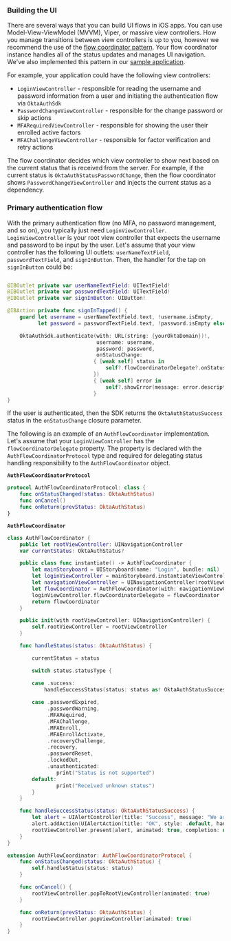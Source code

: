 ### Building the UI

There are several ways that you can build UI flows in iOS apps. You can use Model-View-ViewModel (MVVM), Viper, or massive view controllers. How you manage transitions between view controllers is up to you, however we recommend the use of the [flow coordinator pattern](https://medium.com/@dkw5877/flow-coordinators-333ed64f3dd). Your flow coordinator instance handles all of the status updates and manages UI navigation. We've also implemented this pattern in our [sample application](https://github.com/okta/samples-ios/tree/master).

For example, your application could have the following view controllers:
- `LoginViewController` - responsible for reading the username and password information from a user and initiating the authentication flow via `OktaAuthSdk`
- `PasswordChangeViewController` - responsible for the change password or skip actions
- `MFARequiredViewController` - responsible for showing the user their enrolled active factors
- `MFAChallengeViewController` - responsible for factor verification and retry actions

The flow coordinator decides which view controller to show next based on the current status that is received from the server. For example, if the current status is `OktaAuthStatusPasswordChange`, then the flow coordinator shows `PasswordChangeViewController` and injects the current status as a dependency.

### Primary authentication flow

With the primary authentication flow (no MFA, no password management, and so on), you typically just need `LoginViewController`. `LoginViewController` is your root view controller that expects the username and password to be input by the user. Let's assume that your view controller has the following UI outlets: `userNameTextField`, `passwordTextField`, and `signInButton`. Then, the handler for the tap on `signInButton` could be:

```swift

@IBOutlet private var userNameTextField: UITextField!
@IBOutlet private var passwordTextField: UITextField!
@IBOutlet private var signInButton: UIButton!

@IBAction private func signInTapped() {
    guard let username = userNameTextField.text, !username.isEmpty,
          let password = passwordTextField.text, !password.isEmpty else { return }

    OktaAuthSdk.authenticate(with: URL(string: {yourOktaDomain})!,
                             username: username,
                             password: password,
                             onStatusChange:
                            { [weak self] status in
                                self?.flowCoordinatorDelegate?.onStatusChanged(status: status)
                            })
                            { [weak self] error in
                                self?.showError(message: error.description)
                            }
}
```

If the user is authenticated, then the SDK returns the `OktaAuthStatusSuccess` status in the `onStatusChange` closure parameter.

The following is an example of an `AuthFlowCoordinator` implementation. Let's assume that your `LoginViewController` has the `flowCoordinatorDelegate` property. The property is declared with the `AuthFlowCoordinatorProtocol` type and required for delegating status handling responsibility to the `AuthFlowCoordinator` object.

**`AuthFlowCoordinatorProtocol`**

```swift
protocol AuthFlowCoordinatorProtocol: class {
    func onStatusChanged(status: OktaAuthStatus)
    func onCancel()
    func onReturn(prevStatus: OktaAuthStatus)
}
```

**`AuthFlowCoordinator`**

```swift
class AuthFlowCoordinator {
    public let rootViewController: UINavigationController
    var currentStatus: OktaAuthStatus?

    public class func instantiate() -> AuthFlowCoordinator {
        let mainStoryboard = UIStoryboard(name: "Login", bundle: nil)
        let loginViewController = mainStoryboard.instantiateViewController(withIdentifier: "LoginViewController") as! LoginViewController
        let navigationViewController = UINavigationController(rootViewController: loginViewController)
        let flowCoordinator = AuthFlowCoordinator(with: navigationViewController)
        loginViewController.flowCoordinatorDelegate = flowCoordinator
        return flowCoordinator
    }

    public init(with rootViewController: UINavigationController) {
        self.rootViewController = rootViewController
    }

    func handleStatus(status: OktaAuthStatus) {

        currentStatus = status

        switch status.statusType {

        case .success:
            handleSuccessStatus(status: status as! OktaAuthStatusSuccess)
        
        case .passwordExpired,
             .passwordWarning,
             .MFARequired,
             .MFAChallenge,
             .MFAEnroll,
             .MFAEnrollActivate,
             .recoveryChallenge,
             .recovery,
             .passwordReset,
             .lockedOut,
             .unauthenticated:
                print("Status is not supported")
        default:
                print("Received unknown status")
        }
    }

    func handleSuccessStatus(status: OktaAuthStatusSuccess) {
        let alert = UIAlertController(title: "Success", message: "We are signed in - \(status.sessionToken!)", preferredStyle: .alert)
        alert.addAction(UIAlertAction(title: "OK", style: .default, handler: nil))
        rootViewController.present(alert, animated: true, completion: nil)
    }
}

extension AuthFlowCoordinator: AuthFlowCoordinatorProtocol {
    func onStatusChanged(status: OktaAuthStatus) {
        self.handleStatus(status: status)
    }

    func onCancel() {
        rootViewController.popToRootViewController(animated: true)
    }

    func onReturn(prevStatus: OktaAuthStatus) {
        rootViewController.popViewController(animated: true)
    }
}
```
